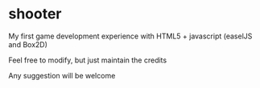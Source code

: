 # shooter
My first game development experience with HTML5 + javascript (easelJS and Box2D)

Feel free to modify, but just maintain the credits

Any suggestion will be welcome
